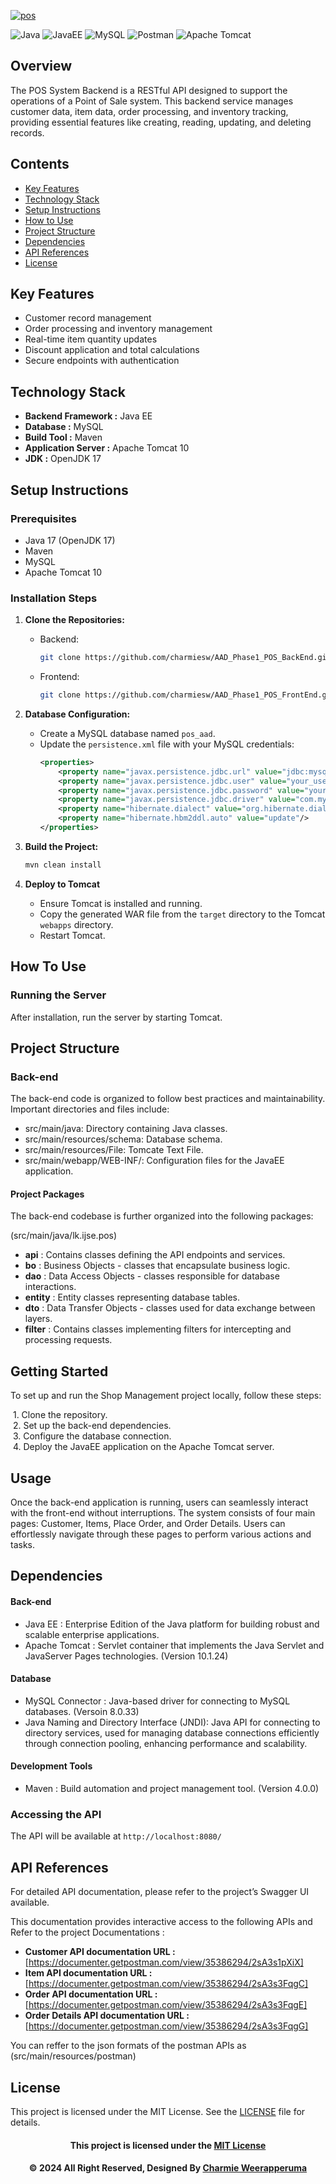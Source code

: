 <a href="https://git.io/typing-svg"><img src="https://readme-typing-svg.herokuapp.com?font=Fira+Code&weight=600&size=50&pause=1000&center=true&vCenter=true&color=purple&width=835&height=70&lines=POS+MANAGEMENT+SYSTEM" alt="pos" /></a>

![Java](https://img.shields.io/badge/Java-ED8B00?style=for-the-badge&logo=java&logoColor=white)
![JavaEE](https://img.shields.io/badge/JavaEE-6DB33F?style=for-the-badge&logo=java&logoColor=white)
![MySQL](https://img.shields.io/badge/MySQL-4479A1?style=for-the-badge&logo=mysql&logoColor=white)
![Postman](https://img.shields.io/badge/Postman-FF6C37?style=for-the-badge&logo=postman&logoColor=white)
![Apache Tomcat](https://img.shields.io/badge/Apache%20Tomcat-F8DC75?style=for-the-badge&logo=apache-tomcat&logoColor=black)

## Overview
The POS System Backend is a RESTful API designed to support the operations of a Point of Sale system. This backend service manages customer data, item data, order processing, and inventory tracking, providing essential features like creating, reading, updating, and deleting records.

## Contents
- [Key Features](#key-features)
- [Technology Stack](#technology-stack)
- [Setup Instructions](#setup-instructions)
- [How to Use](#how-to-use)
- [Project Structure](#project-structure)
- [Dependencies](#dependencies)
- [API References](#api-references)
- [License](#license)
  
## Key Features
- Customer record management
- Order processing and inventory management
- Real-time item quantity updates
- Discount application and total calculations
- Secure endpoints with authentication

## Technology Stack
- **Backend Framework :** Java EE
- **Database :** MySQL
- **Build Tool :** Maven
- **Application Server :** Apache Tomcat 10
- **JDK :** OpenJDK 17

## Setup Instructions
### Prerequisites
- Java 17 (OpenJDK 17)
- Maven
- MySQL
- Apache Tomcat 10

### Installation Steps
1. **Clone the Repositories:**
   - Backend: 
     ```bash
     git clone https://github.com/charmiesw/AAD_Phase1_POS_BackEnd.git
     ```
   - Frontend:
     ```bash
     git clone https://github.com/charmiesw/AAD_Phase1_POS_FrontEnd.git
     ```

2. **Database Configuration:**
   - Create a MySQL database named `pos_aad`.
   - Update the `persistence.xml` file with your MySQL credentials:
     ```xml
     <properties>
         <property name="javax.persistence.jdbc.url" value="jdbc:mysql://localhost:3306/pos_aad"/>
         <property name="javax.persistence.jdbc.user" value="your_username"/>
         <property name="javax.persistence.jdbc.password" value="your_password"/>
         <property name="javax.persistence.jdbc.driver" value="com.mysql.cj.jdbc.Driver"/>
         <property name="hibernate.dialect" value="org.hibernate.dialect.MySQL8Dialect"/>
         <property name="hibernate.hbm2ddl.auto" value="update"/>
     </properties>
     ```

3. **Build the Project:**
   ```bash
   mvn clean install
   ```

4. **Deploy to Tomcat**
    - Ensure Tomcat is installed and running.
    - Copy the generated WAR file from the `target` directory to the Tomcat `webapps` directory.
    - Restart Tomcat.

## How To Use
### Running the Server
After installation, run the server by starting Tomcat.

## Project Structure

### Back-end

The back-end code is organized to follow best practices and maintainability. Important directories and files include:

- src/main/java: Directory containing Java classes.
- src/main/resources/schema: Database schema.
- src/main/resources/File: Tomcate Text File.
- src/main/webapp/WEB-INF/: Configuration files for the JavaEE application.

#### Project Packages

The back-end codebase is further organized into the following packages:

(src/main/java/lk.ijse.pos)

- **api** : Contains classes defining the API endpoints and services.
- **bo** : Business Objects - classes that encapsulate business logic.
- **dao** : Data Access Objects - classes responsible for database interactions.
- **entity** : Entity classes representing database tables.
- **dto** : Data Transfer Objects - classes used for data exchange between layers.
- **filter** : Contains classes implementing filters for intercepting and processing requests.

## Getting Started

To set up and run the Shop Management project locally, follow these steps:

&nbsp;1. Clone the repository.  
&nbsp;2. Set up the back-end dependencies.  
&nbsp;3. Configure the database connection.  
&nbsp;4. Deploy the JavaEE application on the Apache Tomcat server.


## Usage

Once the back-end application is running, users can seamlessly interact with the front-end without interruptions. The system consists of four main pages: Customer, Items, Place Order, and Order Details. Users can effortlessly navigate through these pages to perform various actions and tasks.

## Dependencies

#### Back-end

- Java EE : Enterprise Edition of the Java platform for building robust and scalable enterprise applications. 
- Apache Tomcat : Servlet container that implements the Java Servlet and JavaServer Pages technologies. (Version 10.1.24)

#### Database

- MySQL Connector : Java-based driver for connecting to MySQL databases. (Versoin 8.0.33)
- Java Naming and Directory Interface (JNDI): Java API for connecting to directory services, used for managing database connections efficiently through connection pooling, enhancing performance and scalability.

#### Development Tools

- Maven : Build automation and project management tool. (Version 4.0.0)

### Accessing the API
The API will be available at `http://localhost:8080/`

## API References
For detailed API documentation, please refer to the project’s Swagger UI available.

This documentation provides interactive access to the following APIs and Refer to the project Documentations :

- **Customer API documentation URL :**  [https://documenter.getpostman.com/view/35386294/2sA3s1pXiX]
- **Item API documentation URL :**  [https://documenter.getpostman.com/view/35386294/2sA3s3FqgC]
- **Order API documentation URL :**  [https://documenter.getpostman.com/view/35386294/2sA3s3FqgE]
- **Order Details API documentation URL :**  [https://documenter.getpostman.com/view/35386294/2sA3s3FqgG]

You can reffer to the json formats of the postman APIs as (src/main/resources/postman)

## License
This project is licensed under the MIT License. See the [LICENSE](https://github.com/charmiesw/AAD_Phase1_POS_BackEnd/blob/main/LICENSE) file for details.

<div align="center">

#### This project is licensed under the [MIT License](LICENSE)

#### © 2024 All Right Reserved, Designed By [Charmie Weerapperuma](https://github.com/charmiesw)

</div>

